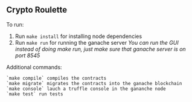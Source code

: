 Crypto Roulette
---

To run:
1. Run `make install` for installing node dependencies
2. Run `make run` for running the ganache server
_You can run the GUI instead of doing make run, just make sure that ganache server is on port 8545_

Additional commands:
```
`make compile` compiles the contracts
`make migrate` migrates the contracts into the ganache blockchain
`make console` lauch a truffle console in the gananche node
`make test` run tests